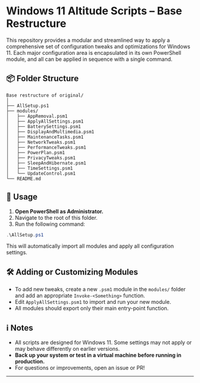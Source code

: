# Windows 11 Altitude Scripts – Base Restructure

This repository provides a modular and streamlined way to apply a comprehensive set of configuration tweaks and optimizations for Windows 11. Each major configuration area is encapsulated in its own PowerShell module, and all can be applied in sequence with a single command.

## 📦 Folder Structure

```
Base restructure of original/
│
├── AllSetup.ps1
├── modules/
│   ├── AppRemoval.psm1
│   ├── ApplyAllSettings.psm1
│   ├── BatterySettings.psm1
│   ├── DisplayAndMultimedia.psm1
│   ├── MaintenanceTasks.psm1
│   ├── NetworkTweaks.psm1
│   ├── PerformanceTweaks.psm1
│   ├── PowerPlan.psm1
│   ├── PrivacyTweaks.psm1
│   ├── SleepAndHibernate.psm1
│   ├── TimeSettings.psm1
│   └── UpdateControl.psm1
└── README.md
```

## 🚀 Usage

1. **Open PowerShell as Administrator.**
2. Navigate to the root of this folder.
3. Run the following command:

```powershell
.\AllSetup.ps1
```

This will automatically import all modules and apply all configuration settings.

## 🛠️ Adding or Customizing Modules

- To add new tweaks, create a new `.psm1` module in the `modules/` folder and add an appropriate `Invoke-<Something>` function.
- Edit `ApplyAllSettings.psm1` to import and run your new module.
- All modules should export only their main entry-point function.

## ℹ️ Notes

- All scripts are designed for Windows 11. Some settings may not apply or may behave differently on earlier versions.
- **Back up your system or test in a virtual machine before running in production.**
- For questions or improvements, open an issue or PR!

---